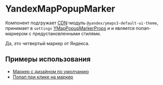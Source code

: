 # YandexMapPopupMarker

Компонент подгружает [CDN](/guide/configuration#cdnlibraryloading)-модуль `@yandex/ymaps3-default-ui-theme`, принимает
в `settings` [YMapPopupMarkerProps](https://yandex.ru/maps-api/docs/js-api/object/information-objects/YMapPopupMarker.html#props) и
и является попап-маркером с предустановленными стилями.

Да, это четвертый маркер от Яндекса.

## Примеры использования

- [Маркер с дизайном по умолчанию](/examples/objects/default-marker)
- [Попап при клике на маркер](/examples/objects/marker-popup)
